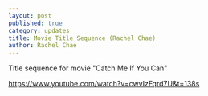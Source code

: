 ```yaml
---
layout: post
published: true
category: updates
title: Movie Title Sequence (Rachel Chae)
author: Rachel Chae
---
```

Title sequence for movie "Catch Me If You Can"

https://www.youtube.com/watch?v=cwvIzFqrd7U&t=138s
